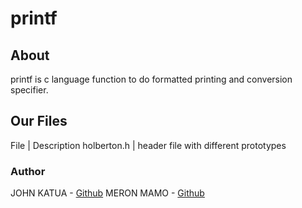 # printf

## About

printf is c language function to do formatted printing and conversion specifier.

## Our Files

File | Description
holberton.h | header file with different prototypes

### Author

JOHN KATUA - [Github](https://github.com/johnkatua)
MERON MAMO - [Github](https://github.com/merryta)

